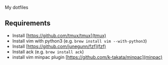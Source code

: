 My dotfiles

Requirements
----------------

- Install [https://github.com/tmux/tmux](tmux)
- Install vim with python3 (e.g. `brew install vim --with-python3`)
- Install [https://github.com/junegunn/fzf](fzf)
- Install ack (e.g. `brew install ack`)
- install vim minpac plugin [https://github.com/k-takata/minpac](minpac)
